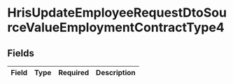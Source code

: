 # HrisUpdateEmployeeRequestDtoSourceValueEmploymentContractType4


## Fields

| Field       | Type        | Required    | Description |
| ----------- | ----------- | ----------- | ----------- |